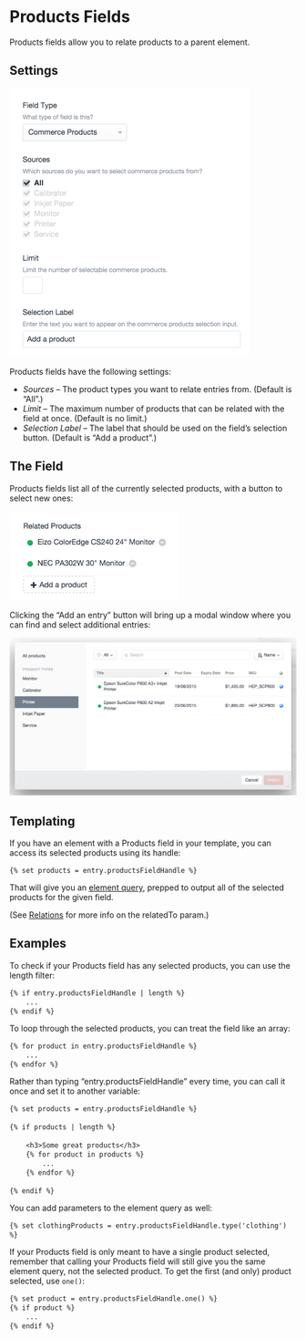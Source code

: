 # Products Fields

Products fields allow you to relate products to a parent element.

## Settings

<img src="./assets/products-field-settings.png" width="422" alt="Products field settings.">

Products fields have the following settings:

* *Sources* – The product types you want to relate entries from. (Default is “All”.)
* *Limit* – The maximum number of products that can be related with the field at once. (Default is no limit.)
* *Selection Label* – The label that should be used on the field’s selection button. (Default is “Add a product”.)

## The Field

Products fields list all of the currently selected products, with a button to select new ones:

<img src="./assets/product-field-example.png" width="297" alt="Products field">

Clicking the “Add an entry” button will bring up a modal window where you can find and select additional entries:

<img src="./assets/product-field-modal.png" width="600" alt="Product selection modal">

## Templating

If you have an element with a Products field in your template, you can access its selected products using its handle:

```twig
{% set products = entry.productsFieldHandle %}
```

That will give you an [element query](https://docs.craftcms.com/v3/dev/element-queries/), prepped to output all of the selected products for the given field.

(See [Relations](https://craftcms.com/docs/relations) for more info on the relatedTo param.)

## Examples

To check if your Products field has any selected products, you can use the length filter:

```twig
{% if entry.productsFieldHandle | length %}
    ...
{% endif %}
```

To loop through the selected products, you can treat the field like an array:

```twig
{% for product in entry.productsFieldHandle %}
    ...
{% endfor %}
```

Rather than typing “entry.productsFieldHandle” every time, you can call it once and set it to another variable:

```twig
{% set products = entry.productsFieldHandle %}

{% if products | length %}

    <h3>Some great products</h3>
    {% for product in products %}
        ...
    {% endfor %}

{% endif %}
```

You can add parameters to the element query as well:

```twig
{% set clothingProducts = entry.productsFieldHandle.type('clothing') %}
```

If your Products field is only meant to have a single product selected, remember that calling your Products field will still give you the same element query, not the selected product. To get the first (and only) product selected, use `one()`:

```twig
{% set product = entry.productsFieldHandle.one() %}
{% if product %}
    ...
{% endif %}
```
